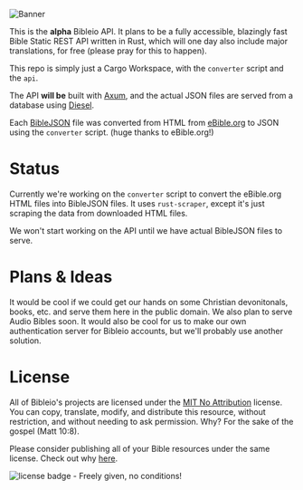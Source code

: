 ![Banner](https://i.imgur.com/9LfDHnC.png)

This is the **alpha** Bibleio API. It plans to be a fully accessible, blazingly fast Bible Static REST API written in Rust, which will one day also include major translations, for free (please pray for this to happen).

This repo is simply just a Cargo Workspace, with the `converter` script and the `api`.

The API **will be** built with [Axum](https://github.com/tokio-rs/axum), and the actual JSON files are served from a database using [Diesel](https://diesel.rs/).

Each [BibleJSON]() file was converted from HTML from [eBible.org](https://ebible.org) to JSON using the `converter` script. (huge thanks to eBible.org!)

# Status

Currently we're working on the `converter` script to convert the eBible.org HTML files into BibleJSON files. It uses `rust-scraper`, except it's just scraping the data from downloaded HTML files.

We won't start working on the API until we have actual BibleJSON files to serve.

# Plans & Ideas

It would be cool if we could get our hands on some Christian devonitonals, books, etc. and serve them here in the public domain. We also plan to serve Audio Bibles soon. It would also be cool for us to make our own authentication server for Bibleio accounts, but we'll probably use another solution.

# License

All of Bibleio's projects are licensed under the [MIT No Attribution](LICENSE.txt) license. You can copy, translate, modify, and distribute this resource, without restriction, and without needing to ask permission. Why? For the sake of the gospel (Matt 10:8).

Please consider publishing all of your Bible resources under the same license. Check out why [here](https://copy.church/explain/importance/).

![license badge - Freely given, no conditions!](https://copy.church/badges/lcc_alt_pde.png)
